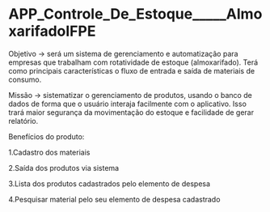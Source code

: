 # APP_Controle_De_Estoque_____AlmoxarifadoIFPE

Objetivo -> será um sistema de gerenciamento e automatização para empresas que trabalham com rotatividade de estoque (almoxarifado). Terá como principais características o fluxo de entrada e saída de materiais de consumo.


 Missão -> sistematizar o gerenciamento de produtos, usando o banco de dados de forma que o usuário interaja facilmente com o aplicativo. Isso trará maior segurança da movimentação do estoque e facilidade de gerar relatório.

Benefícios do produto:

1.Cadastro dos materiais 

2.Saída dos produtos via sistema

3.Lista dos produtos cadastrados pelo elemento de despesa

4.Pesquisar material pelo seu elemento de despesa cadastrado



